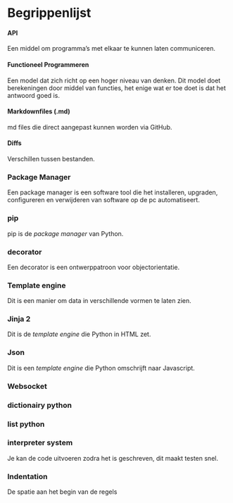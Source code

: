 # Begrippenlijst

#### API
Een middel om programma’s met elkaar te kunnen laten communiceren.


#### Functioneel Programmeren
Een model dat zich richt op een hoger niveau van denken. Dit model doet berekeningen door middel van functies, het enige wat er toe doet is dat het antwoord goed is.


#### Markdownfiles (.md)
md files die direct aangepast kunnen worden via GitHub.

#### Diffs
Verschillen tussen bestanden.


### Package Manager
Een package manager is een software tool die het installeren, upgraden, configureren en verwijderen van software op de pc automatiseert.


### pip
pip is de <i>package manager</i> van Python.


### decorator 
Een decorator is een ontwerppatroon voor objectorientatie.


### Template engine
Dit is een manier om data in verschillende vormen te laten zien.


### Jinja 2
Dit is de *template engine* die Python in HTML zet.


### Json
Dit is een *template engine* die Python omschrijft naar Javascript.


### Websocket 


### dictionairy python 


### list python


### interpreter system
Je kan de code uitvoeren zodra het is geschreven, dit maakt testen snel.


### Indentation
De spatie aan het begin van de regels


